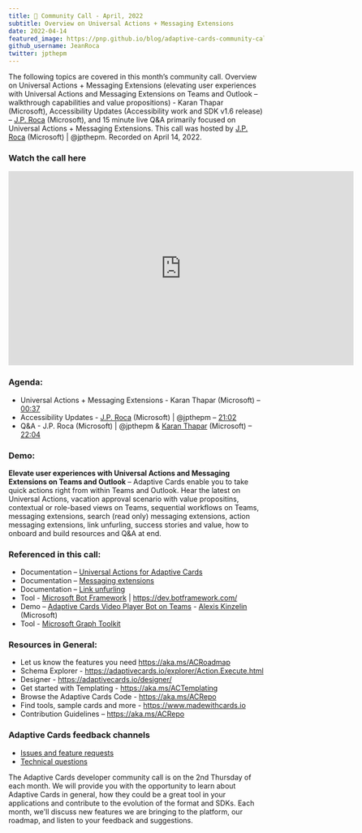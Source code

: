 ```yaml
---
title: 📣 Community Call - April, 2022
subtitle: Overview on Universal Actions + Messaging Extensions
date: 2022-04-14
featured_image: https://pnp.github.io/blog/adaptive-cards-community-call/adaptive-cards-community-call-april-2022/images/recording-adaptive-cards-april-call_hua50012fa682050558ff5eb743a07f983_295297_700x0_resize_q100_h2_box_3.webp
github_username: JeanRoca
twitter: jpthepm
---
```


The following topics are covered in this month’s community call. Overview on Universal Actions + Messaging Extensions (elevating user experiences with Universal Actions and Messaging Extensions on Teams and Outlook – walkthrough capabilities and value propositions) - Karan Thapar (Microsoft), Accessibility Updates (Accessibility work and SDK v1.6 release) – [J.P. Roca](http://twitter.com/jpthepm) (Microsoft), and 15 minute live Q&A primarily focused on Universal Actions + Messaging Extensions. This call was hosted by [J.P. Roca](http://twitter.com/jpthepm) (Microsoft) \| @jpthepm. Recorded on April 14, 2022.

### Watch the call here

<iframe width="680" height="383" src="https://www.youtube.com/embed/6Z8U4bSicgk" title="Community Call April 2022 video" frameborder="0" allow="accelerometer; autoplay; clipboard-write; encrypted-media; gyroscope; picture-in-picture" allowfullscreen></iframe>

### Agenda:
- Universal Actions + Messaging Extensions - Karan Thapar (Microsoft) – [00:37](https://youtu.be/6Z8U4bSicgk?t=37)
- Accessibility Updates - [J.P. Roca](http://twitter.com/jpthepm) (Microsoft) \| @jpthepm – [21:02](https://youtu.be/6Z8U4bSicgk?t=1262)
- Q&A - J.P. Roca (Microsoft) \| @jpthepm & [Karan Thapar](https://www.linkedin.com/in/karanthapar91/) (Microsoft) –[22:04](https://youtu.be/6Z8U4bSicgk?t=1324)

### Demo:
**Elevate user experiences with Universal Actions and Messaging Extensions on Teams and Outlook** – Adaptive Cards enable you to take quick actions right from within Teams and Outlook. Hear the latest on Universal Actions, vacation approval scenario with value propositins, contextual or role-based views on Teams, sequential workflows on Teams, messaging extensions, search (read only) messaging extensions, action messaging extensions, link unfurling, success stories and value, how to onboard and build resources and Q&A at end.

### Referenced in this call:
* Documentation – [Universal Actions for Adaptive Cards](https://docs.microsoft.com/microsoftteams/platform/task-modules-and-cards/cards/universal-actions-for-adaptive-cards/overview?tabs=mobile)
* Documentation – [Messaging extensions](https://docs.microsoft.com/microsoftteams/platform/messaging-extensions/what-are-messaging-extensions)
* Documentation – [Link unfurling](https://docs.microsoft.com/microsoftteams/platform/messaging-extensions/how-to/link-unfurling)
* Tool - [Microsoft Bot Framework](https://dev.botframework.com/) \| <https://dev.botframework.com/>
* Demo – [Adaptive Cards Video Player Bot on Teams](https://youtu.be/-Y7_nNwC20w?t=28) - [Alexis Kinzelin](https://www.linkedin.com/in/alexis-kinzelin-214b6b20/) (Microsoft)
* Tool - [Microsoft Graph Toolkit](https://docs.microsoft.com/graph/toolkit/overview)

### Resources in General: 
- Let us know the features you need    https://aka.ms/ACRoadmap
- Schema Explorer - https://adaptivecards.io/explorer/Action.Execute.html
- Designer - https://adaptivecards.io/designer/ 
- Get started with Templating - https://aka.ms/ACTemplating
- Browse the Adaptive Cards Code - https://aka.ms/ACRepo
- Find tools, sample cards and more - https://www.madewithcards.io
- Contribution Guidelines – https://aka.ms/ACRepo 

### Adaptive Cards feedback channels

-   [Issues and feature requests](https://github.com/Microsoft/AdaptiveCards/issues)
-   [Technical questions](https://stackoverflow.com/questions/tagged/adaptive-cards)

The Adaptive Cards developer community call is on the 2nd Thursday of each month. We will provide you with the opportunity to learn about Adaptive Cards in general, how they could be a great tool in your applications and contribute to the evolution of the format and SDKs. Each month, we'll discuss new features we are bringing to the platform, our roadmap, and listen to your feedback and suggestions.